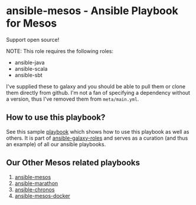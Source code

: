 ansible-mesos - Ansible Playbook for Mesos
=============

Support open source!

NOTE: This role requires the following roles:
  - ansible-java
  - ansible-scala
  - ansible-sbt

I've supplied these to galaxy and you should be able to pull them or clone them
directly from github. I'm not a fan of specifying a dependency without a
version, thus I've removed them from `meta/main.yml`.

## How to use this playbook?

See this sample [playbook](https://github.com/AnsibleShipyard/ansible-galaxy-roles/blob/master/playbook.yml)
which shows how to use this playbook as well as others. It is part of [ansible-galaxy-roles](https://github.com/AnsibleShipyard/ansible-galaxy-roles) and
serves as a curation (and thus an example) of all our ansible playbooks.

## Our Other Mesos related playbooks

1. [ansible-mesos](https://github.com/AnsibleShipyard/ansible-mesos)
1. [ansible-marathon](https://github.com/AnsibleShipyard/ansible-marathon)
1. [ansible-chronos](https://github.com/AnsibleShipyard/ansible-chronos)
1. [ansible-mesos-docker](https://github.com/AnsibleShipyard/ansible-mesos-docker)
